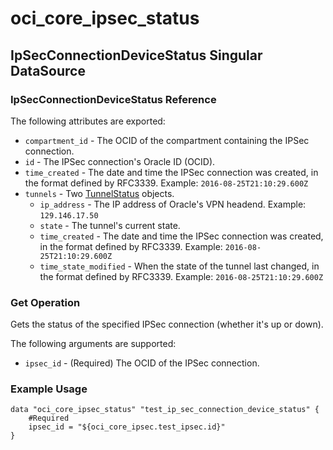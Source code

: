 # oci_core_ipsec_status

## IpSecConnectionDeviceStatus Singular DataSource

### IpSecConnectionDeviceStatus Reference

The following attributes are exported:

* `compartment_id` - The OCID of the compartment containing the IPSec connection.
* `id` - The IPSec connection's Oracle ID (OCID).
* `time_created` - The date and time the IPSec connection was created, in the format defined by RFC3339.  Example: `2016-08-25T21:10:29.600Z` 
* `tunnels` - Two [TunnelStatus](https://docs.us-phoenix-1.oraclecloud.com/api/#/en/iaas/20160918/TunnelStatus/) objects.
	* `ip_address` - The IP address of Oracle's VPN headend.  Example: `129.146.17.50` 
	* `state` - The tunnel's current state.
	* `time_created` - The date and time the IPSec connection was created, in the format defined by RFC3339.  Example: `2016-08-25T21:10:29.600Z` 
	* `time_state_modified` - When the state of the tunnel last changed, in the format defined by RFC3339.  Example: `2016-08-25T21:10:29.600Z` 



### Get Operation
Gets the status of the specified IPSec connection (whether it's up or down).


The following arguments are supported:

* `ipsec_id` - (Required) The OCID of the IPSec connection.


### Example Usage

```hcl
data "oci_core_ipsec_status" "test_ip_sec_connection_device_status" {
	#Required
	ipsec_id = "${oci_core_ipsec.test_ipsec.id}"
}
```
